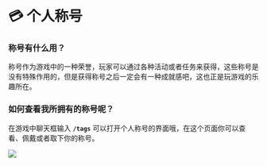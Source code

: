 # 💳 个人称号

### 称号有什么用？

称号作为游戏中的一种荣誉，玩家可以通过各种活动或者任务来获得，这些称号是没有特殊作用的，但是获得称号之后一定会有一种成就感吧，这也正是玩游戏的乐趣所在。

### 如何查看我所拥有的称号呢？

在游戏中聊天框输入 **`/tags`** 可以打开个人称号的界面哦，在这个页面你可以查看、佩戴或者取下你的称号。

![](https://sjwx.easydoc.xyz/95040344/files/lbc1zns3.png)

